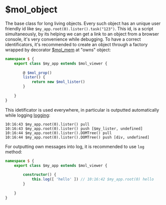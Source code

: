 # $mol_object

The base class for long living objects. Every such object has an unique user friendly id like `$my_app.root(0).lister().task("123")`. This id, is a script simultaneously, by its helping we can get a link to an object from a browser console,
it's very convenience while debugging. To have a correct identificators, it's recommended to create an object through a factory wrapped by decorator [$mol_mem](../mem) at "owns" object:

```typescript
namespace $ {
	export class $my_app extends $mol_viewer {
	
		@ $mol_prop()
		lister() {
			return new $mol_lister()
		}
	
	}
}
```
This idetificator is used everywhere, in particular is outputted automatically while logging [logging](../log):

```
10:16:43 $my_app.root(0).lister() pull
10:16:43 $my_app.root(0).lister() push [$my_lister, undefined]
10:16:44 $my_app.root(0).lister().DOMTree() pull
10:16:44 $my_app.root(0).lister().DOMTree() push [div, undefined]
```
For outputting own messages into log, it is recommended to use `log` method:

```typescript
namespace $ {
	export class $my_app extends $mol_viewer {
	
		constructor() {
			this.log([ 'hello' ]) // 10:16:42 $my_app.root(0) hello
		}
	
	}
}
```
